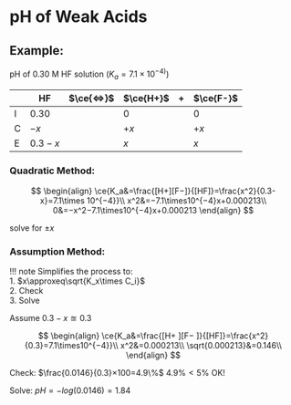 # pH of Weak Acids

## Example:

pH of 0.30 M HF solution ($K_a=7.1\times10^{−4)}$)

| |HF|$\ce{<=>}$|$\ce{H+}$|+|$\ce{F-}$|
|-|--|----------|---------|-|---------|
|I|0.30|        |0        | | 0       |
|C|	$−x$ |        |$+x$       | |$+x$       |
|E|$0.3 −x$|      |$x$        | |$x$        |

### Quadratic Method:

$$
\begin{align}
\ce{K_a&=\frac{[H+][F−]}{[HF]}=\frac{x^2}{0.3-x}=7.1\times 10^{−4}}\\
x^2&=−7.1\times10^{−4}x+0.000213\\
0&=−x^2−7.1\times10^{−4}x+0.000213
\end{align}
$$

solve for $\pm x$

### Assumption Method:

!!! note
	Simplifies the process to:<br/>
	1. $x\approxeq\sqrt{K_x\times C_i}$<br/>
	2. Check <br/>
	3. Solve<br/>




Assume $0.3−x\approxeq0.3$

$$
\begin{align}
\ce{K_a&=\frac{[H+ ][F− ]}{[HF]}=\frac{x^2}{0.3}=7.1\times10^{−4}}\\
x^2&=0.000213\\
\sqrt{0.000213}&=0.146\\
\end{align}
$$



Check:
$\frac{0.0146}{0.3}×100=4.9\%$
$4.9\%<5\%$
OK!



Solve:
$pH=−log⁡(0.0146)=1.84$

